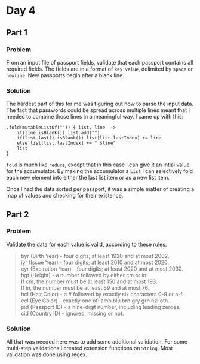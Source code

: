 # Day 4
## Part 1
### Problem
From an input file of passport fields, validate that each passport contains all required fields.
The fields are in a format of `key:value`, delimited by `space` or `newline`. New passports begin
after a blank line.

### Solution
The hardest part of this for me was figuring out how to parse the input data.
The fact that passwords could be spread across multiple lines meant that I needed
to combine those lines in a meaningful way. I came up with this:

    .fold(mutableListOf("")) { list, line  ->
        if(line.isBlank()) list.add("")
        if(list.last().isBlank()) list[list.lastIndex] += line
        else list[list.lastIndex] += " $line"
        list
    }

`fold` is much like `reduce`, except that in this case I can give it an intial value
for the accumulator. By making the accumulator a `List` I can selectively fold each new
element into either the last list item or as a new list item.

Once I had the data sorted per passport, it was a simple matter of creating a map of
values and checking for their existence.

## Part 2
### Problem
Validate the data for each value is valid, according to these rules:
> byr (Birth Year) - four digits; at least 1920 and at most 2002.
 <br>iyr (Issue Year) - four digits; at least 2010 and at most 2020.
 <br>eyr (Expiration Year) - four digits; at least 2020 and at most 2030.
 <br>hgt (Height) - a number followed by either cm or in:
 <br>If cm, the number must be at least 150 and at most 193.
 <br>If in, the number must be at least 59 and at most 76.
 <br>hcl (Hair Color) - a # followed by exactly six characters 0-9 or a-f.
 <br>ecl (Eye Color) - exactly one of: amb blu brn gry grn hzl oth.
 <br>pid (Passport ID) - a nine-digit number, including leading zeroes.
 <br>cid (Country ID) - ignored, missing or not.
### Solution

All that was needed here was to add some additional validation. For some multi-step
validations I created extension functions on `String`. Most validation was done
using regex.